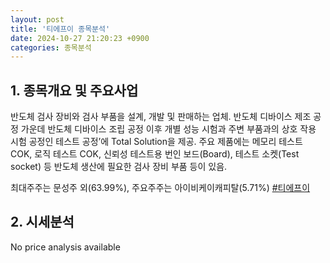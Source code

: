 ```yaml
---
layout: post
title: '티에프이 종목분석'
date: 2024-10-27 21:20:23 +0900
categories: 종목분석
---
```


## 1. 종목개요 및 주요사업

반도체 검사 장비와 검사 부품을 설계, 개발 및 판매하는 업체. 반도체 디바이스 제조 공정 가운데 반도체 디바이스 조립 공정 이후 개별 성능 시험과 주변 부품과의 상호 작용 시험 공정인 테스트 공정’에 Total Solution을 제공. 주요 제품에는 메모리 테스트 COK, 로직 테스트 COK, 신뢰성 테스트용 번인 보드(Board), 테스트 소켓(Test socket) 등 반도체 생산에 필요한 검사 장비 부품 등이 있음.

최대주주는 문성주 외(63.99%), 주요주주는 아이비케이캐피탈(5.71%)
[#티에프이](#)

## 2. 시세분석

No price analysis available
